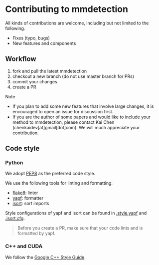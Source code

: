 # Contributing to mmdetection

All kinds of contributions are welcome, including but not limited to the following.

- Fixes (typo, bugs)
- New features and components

## Workflow

1. fork and pull the latest mmdetection
2. checkout a new branch (do not use master branch for PRs)
3. commit your changes
4. create a PR

Note
- If you plan to add some new features that involve large changes, it is encouraged to open an issue for discussion first.
- If you are the author of some papers and would like to include your method to mmdetection,
please contact Kai Chen (chenkaidev[at]gmail[dot]com). We will much appreciate your contribution.

## Code style

### Python
We adopt [PEP8](https://www.python.org/dev/peps/pep-0008/) as the preferred code style.

We use the following tools for linting and formatting:
- [flake8](http://flake8.pycqa.org/en/latest/): linter
- [yapf](https://github.com/google/yapf): formatter
- [isort](https://github.com/timothycrosley/isort): sort imports

Style configurations of yapf and isort can be found in [.style.yapf](../.style.yapf) and [.isort.cfg](../.isort.cfg).

>Before you create a PR, make sure that your code lints and is formatted by yapf.

### C++ and CUDA
We follow the [Google C++ Style Guide](https://google.github.io/styleguide/cppguide.html).